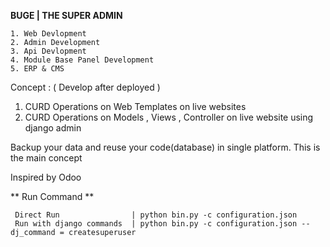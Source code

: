 **BUGE | THE SUPER ADMIN** 
    
    1. Web Devlopment 
    2. Admin Development
    3. Api Devlopment
    4. Module Base Panel Development 
    5. ERP & CMS



Concept : ( Develop after deployed )
1. CURD Operations on Web Templates on live websites
2. CURD Operations on Models , Views , Controller on live website using django admin 



Backup your data and reuse your code(database) in single platform.
This is the main concept


Inspired by Odoo

** Run Command **
     
     Direct Run                | python bin.py -c configuration.json
     Run with django commands  | python bin.py -c configuration.json --dj_command = createsuperuser     

